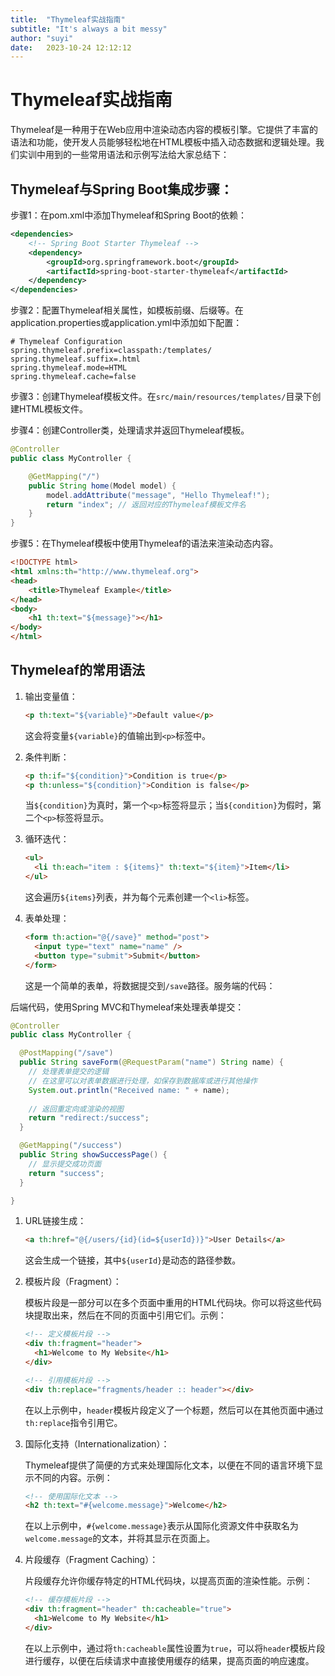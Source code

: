 ```yaml
---
title:  "Thymeleaf实战指南"
subtitle: "It's always a bit messy"
author: "suyi"
date:   2023-10-24 12:12:12
---
```


# Thymeleaf实战指南

Thymeleaf是一种用于在Web应用中渲染动态内容的模板引擎。它提供了丰富的语法和功能，使开发人员能够轻松地在HTML模板中插入动态数据和逻辑处理。我们实训中用到的一些常用语法和示例写法给大家总结下：

## Thymeleaf与Spring Boot集成步骤：

步骤1：在pom.xml中添加Thymeleaf和Spring Boot的依赖：

```xml
<dependencies>
    <!-- Spring Boot Starter Thymeleaf -->
    <dependency>
        <groupId>org.springframework.boot</groupId>
        <artifactId>spring-boot-starter-thymeleaf</artifactId>
    </dependency>
</dependencies>
```

步骤2：配置Thymeleaf相关属性，如模板前缀、后缀等。在application.properties或application.yml中添加如下配置：

```properties
# Thymeleaf Configuration
spring.thymeleaf.prefix=classpath:/templates/
spring.thymeleaf.suffix=.html
spring.thymeleaf.mode=HTML
spring.thymeleaf.cache=false
```

步骤3：创建Thymeleaf模板文件。在`src/main/resources/templates/`目录下创建HTML模板文件。

步骤4：创建Controller类，处理请求并返回Thymeleaf模板。

```java
@Controller
public class MyController {

    @GetMapping("/")
    public String home(Model model) {
        model.addAttribute("message", "Hello Thymeleaf!");
        return "index"; // 返回对应的Thymeleaf模板文件名
    }
}
```

步骤5：在Thymeleaf模板中使用Thymeleaf的语法来渲染动态内容。

```html
<!DOCTYPE html>
<html xmlns:th="http://www.thymeleaf.org">
<head>
    <title>Thymeleaf Example</title>
</head>
<body>
    <h1 th:text="${message}"></h1>
</body>
</html>
```

## Thymeleaf的常用语法

1. 输出变量值：

   ```html
   <p th:text="${variable}">Default value</p>
   ```

   这会将变量`${variable}`的值输出到`<p>`标签中。

2. 条件判断：

   ```html
   <p th:if="${condition}">Condition is true</p>
   <p th:unless="${condition}">Condition is false</p>
   ```

   当`${condition}`为真时，第一个`<p>`标签将显示；当`${condition}`为假时，第二个`<p>`标签将显示。

3. 循环迭代：

   ```html
   <ul>
     <li th:each="item : ${items}" th:text="${item}">Item</li>
   </ul>
   ```

   这会遍历`${items}`列表，并为每个元素创建一个`<li>`标签。

4. 表单处理：

   ```html
   <form th:action="@{/save}" method="post">
     <input type="text" name="name" />
     <button type="submit">Submit</button>
   </form>
   ```

   这是一个简单的表单，将数据提交到`/save`路径。服务端的代码：

后端代码，使用Spring MVC和Thymeleaf来处理表单提交：

```java
@Controller
public class MyController {

  @PostMapping("/save")
  public String saveForm(@RequestParam("name") String name) {
    // 处理表单提交的逻辑
    // 在这里可以对表单数据进行处理，如保存到数据库或进行其他操作
    System.out.println("Received name: " + name);
    
    // 返回重定向或渲染的视图
    return "redirect:/success";
  }

  @GetMapping("/success")
  public String showSuccessPage() {
    // 显示提交成功页面
    return "success";
  }

}
```

1. URL链接生成：

   ```html
   <a th:href="@{/users/{id}(id=${userId})}">User Details</a>
   ```

   这会生成一个链接，其中`${userId}`是动态的路径参数。

2. 模板片段（Fragment）：

   模板片段是一部分可以在多个页面中重用的HTML代码块。你可以将这些代码块提取出来，然后在不同的页面中引用它们。示例：

   ```html
   <!-- 定义模板片段 -->
   <div th:fragment="header">
     <h1>Welcome to My Website</h1>
   </div>
   
   <!-- 引用模板片段 -->
   <div th:replace="fragments/header :: header"></div>
   ```

   在以上示例中，`header`模板片段定义了一个标题，然后可以在其他页面中通过`th:replace`指令引用它。

3. 国际化支持（Internationalization）：

   Thymeleaf提供了简便的方式来处理国际化文本，以便在不同的语言环境下显示不同的内容。示例：

   ```html
   <!-- 使用国际化文本 -->
   <h2 th:text="#{welcome.message}">Welcome</h2>
   ```

   在以上示例中，`#{welcome.message}`表示从国际化资源文件中获取名为`welcome.message`的文本，并将其显示在页面上。

4. 片段缓存（Fragment Caching）：

   片段缓存允许你缓存特定的HTML代码块，以提高页面的渲染性能。示例：

   ```html
   <!-- 缓存模板片段 -->
   <div th:fragment="header" th:cacheable="true">
     <h1>Welcome to My Website</h1>
   </div>
   ```

   在以上示例中，通过将`th:cacheable`属性设置为`true`，可以将`header`模板片段进行缓存，以便在后续请求中直接使用缓存的结果，提高页面的响应速度。